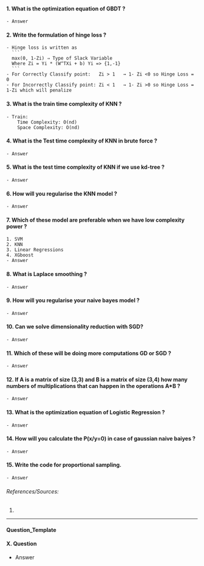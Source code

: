 #### 1. What is the optimization equation of GBDT ?
    - Answer
    
#### 2. Write the formulation of hinge loss ?
    - Hinge loss is written as 
      ```
      max(0, 1-Zi) ⇒ Type of Slack Variable
      Where Zi = Yi * (W^TXi + b) Yi => {1,-1}
      ```
    - For Correctly Classify point:   Zi > 1   → 1- Zi <0 so Hinge Loss = 0
    - For Incorrectly Classify point: Zi < 1   → 1- Zi >0 so Hinge Loss = 1-Zi which will penalize
    
#### 3. What is the train time complexity of KNN ?
    - Train:
        Time Complexity: O(nd)
        Space Complexity: O(nd) 
        
#### 4. What is the Test time complexity of KNN in brute force ?
    - Answer
    
#### 5. What is the test time complexity of KNN if we use kd-tree ?
    - Answer
    
#### 6. How will you regularise the KNN model ?
    - Answer
    
#### 7. Which of these model are preferable when we have low complexity power ?
    1. SVM
    2. KNN
    3. Linear Regressions
    4. XGboost
    - Answer

#### 8. What is Laplace smoothing ?
    - Answer
   
#### 9. How will you regularise your naive bayes model ?
    - Answer
    
#### 10. Can we solve dimensionality reduction with SGD?
    - Answer
    
#### 11. Which of these will be doing more computations GD or SGD ?
    - Answer
    
#### 12. If A is a matrix of size (3,3) and B is a matrix of size (3,4) how many numbers of multiplications that can happen in the operations A*B ?
    - Answer
    
#### 13. What is the optimization equation of Logistic Regression ?
    - Answer
    
#### 14. How will you calculate the P(x/y=0) in case of gaussian naive baiyes ?
    - Answer
    
#### 15. Write the code for proportional sampling.
    - Answer


###### References/Sources:
1. 

---

#### Question_Template
#### X. Question
   - Answer
